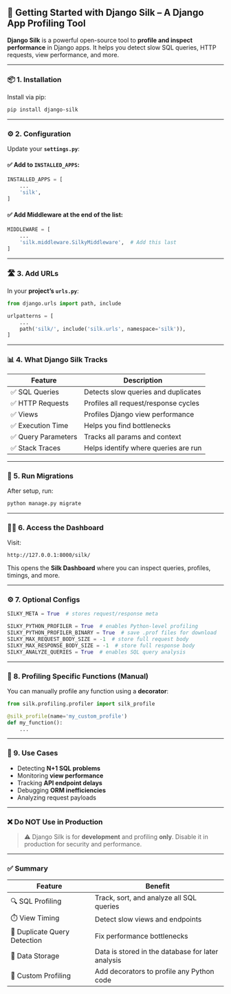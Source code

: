 ## 🚀 Getting Started with Django Silk – A Django App Profiling Tool

**Django Silk** is a powerful open-source tool to **profile and inspect performance** in Django apps. It helps you detect slow SQL queries, HTTP requests, view performance, and more.

---

### 📦 1. Installation

Install via pip:

```bash
pip install django-silk
```

---

### ⚙️ 2. Configuration

Update your **`settings.py`**:

#### ✅ Add to `INSTALLED_APPS`:

```python
INSTALLED_APPS = [
    ...
    'silk',
]
```

#### ✅ Add Middleware at the **end** of the list:

```python
MIDDLEWARE = [
    ...
    'silk.middleware.SilkyMiddleware',  # Add this last
]
```

---

### 🛣️ 3. Add URLs

In your **project’s `urls.py`**:

```python
from django.urls import path, include

urlpatterns = [
    ...
    path('silk/', include('silk.urls', namespace='silk')),
]
```

---

### 📊 4. What Django Silk Tracks

| Feature             | Description                          |
| ------------------- | ------------------------------------ |
| ✅ SQL Queries      | Detects slow queries and duplicates  |
| ✅ HTTP Requests    | Profiles all request/response cycles |
| ✅ Views            | Profiles Django view performance     |
| ✅ Execution Time   | Helps you find bottlenecks           |
| ✅ Query Parameters | Tracks all params and context        |
| ✅ Stack Traces     | Helps identify where queries are run |

---

### 🧪 5. Run Migrations

After setup, run:

```bash
python manage.py migrate
```

---

### 🧑‍💻 6. Access the Dashboard

Visit:

```
http://127.0.0.1:8000/silk/
```

This opens the **Silk Dashboard** where you can inspect queries, profiles, timings, and more.

---

### ⚙️ 7. Optional Configs

```python
SILKY_META = True  # stores request/response meta

SILKY_PYTHON_PROFILER = True  # enables Python-level profiling
SILKY_PYTHON_PROFILER_BINARY = True  # save .prof files for download
SILKY_MAX_REQUEST_BODY_SIZE = -1  # store full request body
SILKY_MAX_RESPONSE_BODY_SIZE = -1  # store full response body
SILKY_ANALYZE_QUERIES = True  # enables SQL query analysis
```

---

### 📌 8. Profiling Specific Functions (Manual)

You can manually profile any function using a **decorator**:

```python
from silk.profiling.profiler import silk_profile

@silk_profile(name='my_custom_profile')
def my_function():
    ...
```

---

### 🐘 9. Use Cases

- Detecting **N+1 SQL problems**
- Monitoring **view performance**
- Tracking **API endpoint delays**
- Debugging **ORM inefficiencies**
- Analyzing request payloads

---

### ❌ Do NOT Use in Production

> ⚠️ Django Silk is for **development** and profiling **only**.
> Disable it in production for security and performance.

---

### ✅ Summary

| Feature                      | Benefit                                           |
| ---------------------------- | ------------------------------------------------- |
| 🔍 SQL Profiling             | Track, sort, and analyze all SQL queries          |
| ⏱️ View Timing               | Detect slow views and endpoints                   |
| 🔁 Duplicate Query Detection | Fix performance bottlenecks                       |
| 💾 Data Storage              | Data is stored in the database for later analysis |
| 🧪 Custom Profiling          | Add decorators to profile any Python code         |
